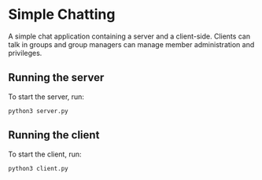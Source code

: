 # Simple Chatting

A simple chat application containing a server and a client-side. Clients can talk in groups and group managers can manage member administration and privileges.

## Running the server

To start the server, run:

```
python3 server.py
```

## Running the client

To start the client, run:

```
python3 client.py
```

